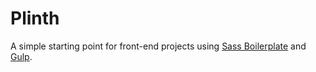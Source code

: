 # Plinth

A simple starting point for front-end projects using [Sass Boilerplate](https://github.com/HugoGiraudel/sass-boilerplate) and [Gulp](http://gulpjs.com/).
